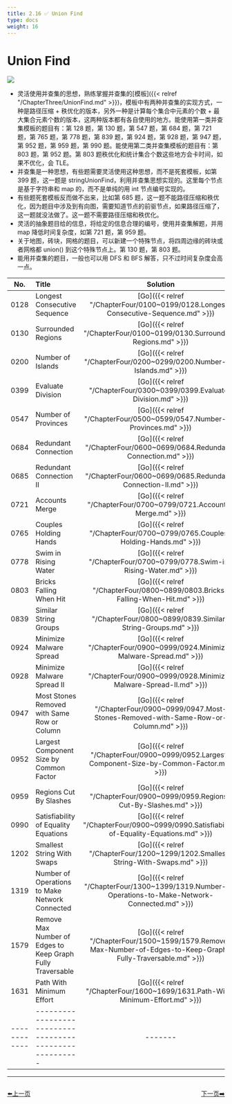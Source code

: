 ```yaml
---
title: 2.16 ✅ Union Find
type: docs
weight: 16
---
```


# Union Find

![](https://img.halfrost.com/Leetcode/Union_Find.png)

- 灵活使用并查集的思想，熟练掌握并查集的[模板]({{< relref "/ChapterThree/UnionFind.md" >}})，模板中有两种并查集的实现方式，一种是路径压缩 + 秩优化的版本，另外一种是计算每个集合中元素的个数 + 最大集合元素个数的版本，这两种版本都有各自使用的地方。能使用第一类并查集模板的题目有：第 128 题，第 130 题，第 547 题，第 684 题，第 721 题，第 765 题，第 778 题，第 839 题，第 924 题，第 928 题，第 947 题，第 952 题，第 959 题，第 990 题。能使用第二类并查集模板的题目有：第 803 题，第 952 题。第 803 题秩优化和统计集合个数这些地方会卡时间，如果不优化，会 TLE。
- 并查集是一种思想，有些题需要灵活使用这种思想，而不是死套模板，如第 399 题，这一题是 stringUnionFind，利用并查集思想实现的。这里每个节点是基于字符串和 map 的，而不是单纯的用 int 节点编号实现的。
- 有些题死套模板反而做不出来，比如第 685 题，这一题不能路径压缩和秩优化，因为题目中涉及到有向图，需要知道节点的前驱节点，如果路径压缩了，这一题就没法做了。这一题不需要路径压缩和秩优化。
- 灵活的抽象题目给的信息，将给定的信息合理的编号，使用并查集解题，并用 map 降低时间复杂度，如第 721 题，第 959 题。
- 关于地图，砖块，网格的题目，可以新建一个特殊节点，将四周边缘的砖块或者网格都 union() 到这个特殊节点上。第 130 题，第 803 题。
- 能用并查集的题目，一般也可以用 DFS 和 BFS 解答，只不过时间复杂度会高一点。



| No.      | Title | Solution | Difficulty | TimeComplexity | SpaceComplexity |Favorite| Acceptance |
|:--------:|:------- | :--------: | :----------: | :----: | :-----: | :-----: |:-----: |
|0128|Longest Consecutive Sequence|[Go]({{< relref "/ChapterFour/0100~0199/0128.Longest-Consecutive-Sequence.md" >}})|Medium| O(n)| O(n)|❤️|46.9%|
|0130|Surrounded Regions|[Go]({{< relref "/ChapterFour/0100~0199/0130.Surrounded-Regions.md" >}})|Medium| O(m\*n)| O(m\*n)||30.3%|
|0200|Number of Islands|[Go]({{< relref "/ChapterFour/0200~0299/0200.Number-of-Islands.md" >}})|Medium| O(m\*n)| O(m\*n)||50.2%|
|0399|Evaluate Division|[Go]({{< relref "/ChapterFour/0300~0399/0399.Evaluate-Division.md" >}})|Medium| O(n)| O(n)||55.0%|
|0547|Number of Provinces|[Go]({{< relref "/ChapterFour/0500~0599/0547.Number-of-Provinces.md" >}})|Medium| O(n^2)| O(n)||61.2%|
|0684|Redundant Connection|[Go]({{< relref "/ChapterFour/0600~0699/0684.Redundant-Connection.md" >}})|Medium| O(n)| O(n)||59.5%|
|0685|Redundant Connection II|[Go]({{< relref "/ChapterFour/0600~0699/0685.Redundant-Connection-II.md" >}})|Hard| O(n)| O(n)||33.2%|
|0721|Accounts Merge|[Go]({{< relref "/ChapterFour/0700~0799/0721.Accounts-Merge.md" >}})|Medium| O(n)| O(n)|❤️|52.9%|
|0765|Couples Holding Hands|[Go]({{< relref "/ChapterFour/0700~0799/0765.Couples-Holding-Hands.md" >}})|Hard| O(n)| O(n)|❤️|55.7%|
|0778|Swim in Rising Water|[Go]({{< relref "/ChapterFour/0700~0799/0778.Swim-in-Rising-Water.md" >}})|Hard| O(n^2)| O(n)|❤️|55.2%|
|0803|Bricks Falling When Hit|[Go]({{< relref "/ChapterFour/0800~0899/0803.Bricks-Falling-When-Hit.md" >}})|Hard| O(n^2)| O(n)|❤️|32.0%|
|0839|Similar String Groups|[Go]({{< relref "/ChapterFour/0800~0899/0839.Similar-String-Groups.md" >}})|Hard| O(n^2)| O(n)||42.4%|
|0924|Minimize Malware Spread|[Go]({{< relref "/ChapterFour/0900~0999/0924.Minimize-Malware-Spread.md" >}})|Hard| O(m\*n)| O(n)||41.8%|
|0928|Minimize Malware Spread II|[Go]({{< relref "/ChapterFour/0900~0999/0928.Minimize-Malware-Spread-II.md" >}})|Hard| O(m\*n)| O(n)|❤️|41.6%|
|0947|Most Stones Removed with Same Row or Column|[Go]({{< relref "/ChapterFour/0900~0999/0947.Most-Stones-Removed-with-Same-Row-or-Column.md" >}})|Medium| O(n)| O(n)||55.8%|
|0952|Largest Component Size by Common Factor|[Go]({{< relref "/ChapterFour/0900~0999/0952.Largest-Component-Size-by-Common-Factor.md" >}})|Hard| O(n)| O(n)|❤️|36.5%|
|0959|Regions Cut By Slashes|[Go]({{< relref "/ChapterFour/0900~0999/0959.Regions-Cut-By-Slashes.md" >}})|Medium| O(n^2)| O(n^2)|❤️|67.5%|
|0990|Satisfiability of Equality Equations|[Go]({{< relref "/ChapterFour/0900~0999/0990.Satisfiability-of-Equality-Equations.md" >}})|Medium| O(n)| O(n)||47.4%|
|1202|Smallest String With Swaps|[Go]({{< relref "/ChapterFour/1200~1299/1202.Smallest-String-With-Swaps.md" >}})|Medium||||49.3%|
|1319|Number of Operations to Make Network Connected|[Go]({{< relref "/ChapterFour/1300~1399/1319.Number-of-Operations-to-Make-Network-Connected.md" >}})|Medium||||55.5%|
|1579|Remove Max Number of Edges to Keep Graph Fully Traversable|[Go]({{< relref "/ChapterFour/1500~1599/1579.Remove-Max-Number-of-Edges-to-Keep-Graph-Fully-Traversable.md" >}})|Hard||||46.6%|
|1631|Path With Minimum Effort|[Go]({{< relref "/ChapterFour/1600~1699/1631.Path-With-Minimum-Effort.md" >}})|Medium||||50.2%|
|------------|-------------------------------------------------------|-------| ----------------| ---------------|-------------|-------------|-------------|


----------------------------------------------
<div style="display: flex;justify-content: space-between;align-items: center;">
<p><a href="https://books.halfrost.com/leetcode/ChapterTwo/Bit_Manipulation/">⬅️上一页</a></p>
<p><a href="https://books.halfrost.com/leetcode/ChapterTwo/Sliding_Window/">下一页➡️</a></p>
</div>
